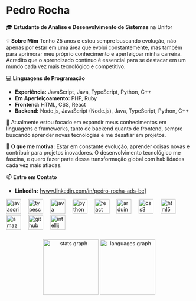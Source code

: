 # Pedro Rocha

🎓 **Estudante de Análise e Desenvolvimento de Sistemas** na Unifor

💡 **Sobre Mim**
Tenho 25 anos e estou sempre buscando evolução, não apenas por estar em uma área que evolui constantemente, mas também para aprimorar meu próprio conhecimento e aperfeiçoar minha carreira. Acredito que o aprendizado contínuo é essencial para se destacar em um mundo cada vez mais tecnológico e competitivo.

💻 **Linguagens de Programação**
- **Experiência:** JavaScript, Java, TypeScript, Python, C++
- **Em Aperfeiçoamento:** PHP, Ruby
- **Frontend:** HTML, CSS, React
- **Backend:** Node.js, JavaScript (Node.js), Java, TypeScript, Python, C++

🌱 Atualmente estou focado em expandir meus conhecimentos em linguagens e frameworks, tanto de backend quanto de frontend, sempre buscando aprender novas tecnologias e me desafiar em projetos.

🚀 **O que me motiva:**
Estar em constante evolução, aprender coisas novas e contribuir para projetos inovadores. O desenvolvimento tecnológico me fascina, e quero fazer parte dessa transformação global com habilidades cada vez mais afiadas.

📫 **Entre em Contato**
- **LinkedIn:** [www.linkedin.com/in/pedro-rocha-ads-be]

<div align="left">
  <img src="https://cdn.jsdelivr.net/gh/devicons/devicon/icons/javascript/javascript-original.svg" height="40" alt="javascript logo"  />
  <img width="12" />
  <img src="https://cdn.jsdelivr.net/gh/devicons/devicon/icons/typescript/typescript-original.svg" height="40" alt="typescript logo"  />
  <img width="12" />
  <img src="https://cdn.jsdelivr.net/gh/devicons/devicon/icons/java/java-original.svg" height="40" alt="java logo"  />
  <img width="12" />
  <img src="https://cdn.jsdelivr.net/gh/devicons/devicon/icons/python/python-original.svg" height="40" alt="python logo"  />
  <img width="12" />
  <img src="https://cdn.jsdelivr.net/gh/devicons/devicon/icons/react/react-original.svg" height="40" alt="react logo"  />
  <img width="12" />
  <img src="https://cdn.jsdelivr.net/gh/devicons/devicon/icons/arduino/arduino-original.svg" height="40" alt="arduino logo"  />
  <img width="12" />
  <img src="https://cdn.jsdelivr.net/gh/devicons/devicon/icons/css3/css3-original.svg" height="40" alt="css3 logo"  />
  <img width="12" />
  <img src="https://cdn.jsdelivr.net/gh/devicons/devicon/icons/html5/html5-original.svg" height="40" alt="html5 logo"  />
  <img width="12" />
  <img src="https://cdn.jsdelivr.net/gh/devicons/devicon/icons/amazonwebservices/amazonwebservices-line-wordmark.svg" height="40" alt="amazonwebservices logo"  />
  <img width="12" />
  <img src="https://cdn.jsdelivr.net/gh/devicons/devicon/icons/github/github-original.svg" height="40" alt="github logo"  />
  <img width="12" />
  <img src="https://cdn.jsdelivr.net/gh/devicons/devicon/icons/intellij/intellij-original.svg" height="40" alt="intellij logo"  />
</div>

###

<div align="center">
  <img src="https://github-readme-stats.vercel.app/api?username=pedrorocha-ads&hide_title=false&hide_rank=false&show_icons=true&include_all_commits=true&count_private=true&disable_animations=false&theme=dracula&locale=en&hide_border=false&order=1" height="150" alt="stats graph"  />
  <img src="https://github-readme-stats.vercel.app/api/top-langs?username=pedrorocha-ads&locale=en&hide_title=false&layout=compact&card_width=320&langs_count=5&theme=dracula&hide_border=false&order=2" height="150" alt="languages graph"  />
</div>

###
